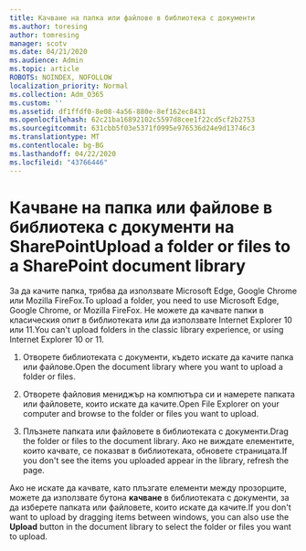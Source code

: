 ```yaml
---
title: Качване на папка или файлове в библиотека с документи
ms.author: toresing
author: tomresing
manager: scotv
ms.date: 04/21/2020
ms.audience: Admin
ms.topic: article
ROBOTS: NOINDEX, NOFOLLOW
localization_priority: Normal
ms.collection: Adm_O365
ms.custom: ''
ms.assetid: df1ffdf0-8e08-4a56-880e-8ef162ec8431
ms.openlocfilehash: 62c21ba16892102c5597d8cee1f22cd5cf2b2753
ms.sourcegitcommit: 631cbb5f03e5371f0995e976536d24e9d13746c3
ms.translationtype: MT
ms.contentlocale: bg-BG
ms.lasthandoff: 04/22/2020
ms.locfileid: "43766446"
---
```

# <a name="upload-a-folder-or-files-to-a-sharepoint-document-library"></a><span data-ttu-id="577d9-102">Качване на папка или файлове в библиотека с документи на SharePoint</span><span class="sxs-lookup"><span data-stu-id="577d9-102">Upload a folder or files to a SharePoint document library</span></span>

<span data-ttu-id="577d9-103">За да качите папка, трябва да използвате Microsoft Edge, Google Chrome или Mozilla FireFox.</span><span class="sxs-lookup"><span data-stu-id="577d9-103">To upload a folder, you need to use Microsoft Edge, Google Chrome, or Mozilla FireFox.</span></span> <span data-ttu-id="577d9-104">Не можете да качвате папки в класическия опит в библиотеката или да използвате Internet Explorer 10 или 11.</span><span class="sxs-lookup"><span data-stu-id="577d9-104">You can't upload folders in the classic library experience, or using Internet Explorer 10 or 11.</span></span>
  
1. <span data-ttu-id="577d9-105">Отворете библиотеката с документи, където искате да качите папка или файлове.</span><span class="sxs-lookup"><span data-stu-id="577d9-105">Open the document library where you want to upload a folder or files.</span></span>
    
2. <span data-ttu-id="577d9-106">Отворете файловия мениджър на компютъра си и намерете папката или файловете, които искате да качите.</span><span class="sxs-lookup"><span data-stu-id="577d9-106">Open File Explorer on your computer and browse to the folder or files you want to upload.</span></span>
    
3. <span data-ttu-id="577d9-107">Плъзнете папката или файловете в библиотеката с документи.</span><span class="sxs-lookup"><span data-stu-id="577d9-107">Drag the folder or files to the document library.</span></span> <span data-ttu-id="577d9-108">Ако не виждате елементите, които качвате, се показват в библиотеката, обновете страницата.</span><span class="sxs-lookup"><span data-stu-id="577d9-108">If you don't see the items you uploaded appear in the library, refresh the page.</span></span> 
    
<span data-ttu-id="577d9-109">Ако не искате да качвате, като плъзгате елементи между прозорците, можете да използвате бутона **качване** в библиотеката с документи, за да изберете папката или файловете, които искате да качите.</span><span class="sxs-lookup"><span data-stu-id="577d9-109">If you don't want to upload by dragging items between windows, you can also use the **Upload** button in the document library to select the folder or files you want to upload.</span></span> 
  

